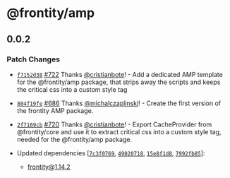 # @frontity/amp

## 0.0.2

### Patch Changes

- [`f7152d38`](https://github.com/frontity/frontity/commit/f7152d38daf802d2369e17ad48b4473b489d81e8) [#722](https://github.com/frontity/frontity/pull/722) Thanks [@cristianbote](https://github.com/cristianbote)! - Add a dedicated AMP template for the @frontity/amp package, that strips away the scripts and keeps the critical css into a custom style tag

* [`804f19fe`](https://github.com/frontity/frontity/commit/804f19fe323d7555172a9eef0f81681e0d2d11cd) [#686](https://github.com/frontity/frontity/pull/686) Thanks [@michalczaplinski](https://github.com/michalczaplinski)! - Create the first version of the frontity AMP package.

- [`2f7169cb`](https://github.com/frontity/frontity/commit/2f7169cb961ace5196fb6b7067f1f851e43acf2e) [#720](https://github.com/frontity/frontity/pull/720) Thanks [@cristianbote](https://github.com/cristianbote)! - Export CacheProvider from @frontity/core and use it to extract critical css into a custom style tag, needed for the @frontity/amp package.

- Updated dependencies [[`7c3f0769`](https://github.com/frontity/frontity/commit/7c3f076999d243de4f7dee631f40d2e71d47337d), [`49020718`](https://github.com/frontity/frontity/commit/49020718c569de081391c114a5684d092fd9769d), [`15e8f1d8`](https://github.com/frontity/frontity/commit/15e8f1d8cf66394d20034370df171a0c19ad51d3), [`7992fb85`](https://github.com/frontity/frontity/commit/7992fb854ec563b0781f375ebcdd2d83f5a6a562)]:
  - frontity@1.14.2
